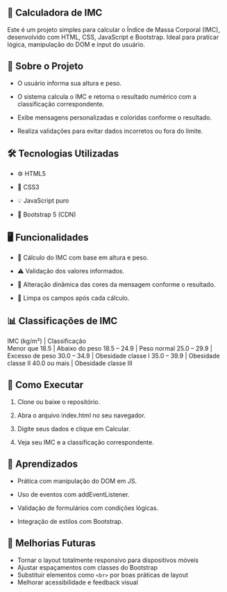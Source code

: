 🧮 Calculadora de IMC
---------------------
Este é um projeto simples para calcular o Índice de Massa Corporal (IMC), desenvolvido com HTML, CSS, JavaScript e Bootstrap. Ideal para praticar lógica, manipulação do DOM e input do usuário.

📖 Sobre o Projeto
---------------------
  * O usuário informa sua altura e peso.

  * O sistema calcula o IMC e retorna o resultado numérico com a classificação correspondente.

  *  Exibe mensagens personalizadas e coloridas conforme o resultado.

  *  Realiza validações para evitar dados incorretos ou fora do limite.

🛠 Tecnologias Utilizadas
---------------------
  *  ⚙️ HTML5

  *  🎨 CSS3

  * 💡 JavaScript puro

  *  🎯 Bootstrap 5 (CDN)

🖥️ Funcionalidades
---------------------
  *  🎯 Cálculo do IMC com base em altura e peso.

  *  ⚠️ Validação dos valores informados.

  *  🎨 Alteração dinâmica das cores da mensagem conforme o resultado.

  *  🔁 Limpa os campos após cada cálculo.

📊 Classificações de IMC
---------------------
IMC (kg/m²)       |       	Classificação       
Menor que 18.5    |      	Abaixo do peso
18.5 – 24.9       |       	Peso normal
25.0 – 29.9	      |        Excesso de peso
30.0 – 34.9	      |        Obesidade classe I
35.0 – 39.9	      |        Obesidade classe II
40.0 ou mais      |      	Obesidade classe III

🚀 Como Executar
---------------------
  1.  Clone ou baixe o repositório.

  2.  Abra o arquivo index.html no seu navegador.

  3.  Digite seus dados e clique em Calcular.

  4.  Veja seu IMC e a classificação correspondente.


📝 Aprendizados
-----------------------
  *  Prática com manipulação do DOM em JS.

  *  Uso de eventos com addEventListener.

  *  Validação de formulários com condições lógicas.

  *  Integração de estilos com Bootstrap.

  🔧 Melhorias Futuras
  ----------------------

- Tornar o layout totalmente responsivo para dispositivos móveis
- Ajustar espaçamentos com classes do Bootstrap
- Substituir elementos como `<br>` por boas práticas de layout
- Melhorar acessibilidade e feedback visual

